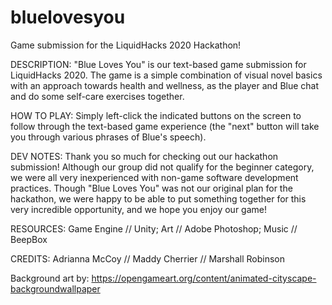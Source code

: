# bluelovesyou
Game submission for the LiquidHacks 2020 Hackathon!

DESCRIPTION:
"Blue Loves You" is our text-based game submission for LiquidHacks 2020. The game is a simple combination of visual novel basics with an approach towards health and wellness, as the player and Blue chat and do some self-care exercises together.

HOW TO PLAY: 
Simply left-click the indicated buttons on the screen to follow through the text-based game experience (the "next" button will take you through various phrases of Blue's speech). 

DEV NOTES:
Thank you so much for checking out our hackathon submission! Although our group did not qualify for the beginner category, we were all very inexperienced with non-game software development practices. Though "Blue Loves You" was not our original plan for the hackathon, we were happy to be able to put something together for this very incredible opportunity, and we hope you enjoy our game!

RESOURCES:
Game Engine // Unity;
Art // Adobe Photoshop;
Music // BeepBox

CREDITS:
	Adrianna McCoy //
	Maddy Cherrier //
	Marshall Robinson

Background art by: https://opengameart.org/content/animated-cityscape-backgroundwallpaper

